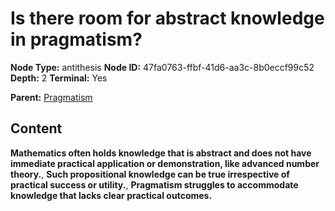 # Is there room for abstract knowledge in pragmatism?

**Node Type:** antithesis
**Node ID:** 47fa0763-ffbf-41d6-aa3c-8b0eccf99c52
**Depth:** 2
**Terminal:** Yes

**Parent:** [Pragmatism](pragmatism.md)

## Content

**Mathematics often holds knowledge that is abstract and does not have immediate practical application or demonstration, like advanced number theory.**, **Such propositional knowledge can be true irrespective of practical success or utility.**, **Pragmatism struggles to accommodate knowledge that lacks clear practical outcomes.**

